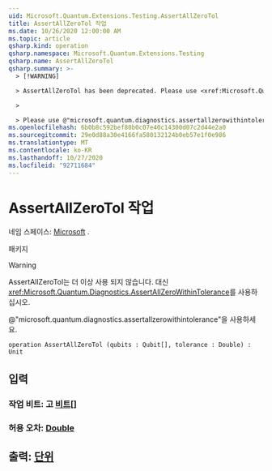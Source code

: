 ```yaml
---
uid: Microsoft.Quantum.Extensions.Testing.AssertAllZeroTol
title: AssertAllZeroTol 작업
ms.date: 10/26/2020 12:00:00 AM
ms.topic: article
qsharp.kind: operation
qsharp.namespace: Microsoft.Quantum.Extensions.Testing
qsharp.name: AssertAllZeroTol
qsharp.summary: >-
  > [!WARNING]

  > AssertAllZeroTol has been deprecated. Please use <xref:Microsoft.Quantum.Diagnostics.AssertAllZeroWithinTolerance> instead.

  >

  > Please use @"microsoft.quantum.diagnostics.assertallzerowithintolerance".
ms.openlocfilehash: 6b0b8c592bef80b0c07e40c14300d07c2d44e2a0
ms.sourcegitcommit: 29e0d88a30e4166fa580132124b0eb57e1f0e986
ms.translationtype: MT
ms.contentlocale: ko-KR
ms.lasthandoff: 10/27/2020
ms.locfileid: "92711684"
---
```

# <a name="assertallzerotol-operation"></a>AssertAllZeroTol 작업

네임 스페이스: [Microsoft](xref:Microsoft.Quantum.Extensions.Testing) .

패키지 [](https://nuget.org/packages/)


> [!WARNING]
> AssertAllZeroTol는 더 이상 사용 되지 않습니다. 대신 <xref:Microsoft.Quantum.Diagnostics.AssertAllZeroWithinTolerance>를 사용하십시오.
>
> @"microsoft.quantum.diagnostics.assertallzerowithintolerance"을 사용하세요.



```qsharp
operation AssertAllZeroTol (qubits : Qubit[], tolerance : Double) : Unit
```


## <a name="input"></a>입력

### <a name="qubits--qubit"></a>작업 비트: 고 [비트](xref:microsoft.quantum.lang-ref.qubit)[]




### <a name="tolerance--double"></a>허용 오차: [Double](xref:microsoft.quantum.lang-ref.double)





## <a name="output--unit"></a>출력: [단위](xref:microsoft.quantum.lang-ref.unit)

